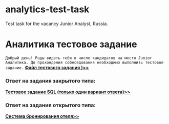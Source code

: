 # analytics-test-task
Test task for the vacancy Junior Analyst, Russia.

# Аналитика тестовое задание
```Добрый день! Рады видеть тебя в числе кандидатов на место Junior Аналитика. До прохождения собеседования необходимо выполнить тестовое задание.```
**[Файл тестового задания )>>](description%20of%20test%20task)**

### Ответ на задания закрытого типа: 
**[Тестовое задание SQL (только один вариант ответа)>>](closed%20type%20tasks.md)**

### Ответ на задания открытого типа: 
**[Система бронирования отеля>>](open%20type%20tasks.md)**

